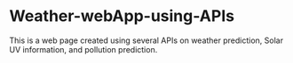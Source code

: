 # Weather-webApp-using-APIs
This is a web page created using several APIs on weather prediction, Solar UV information, and pollution prediction. 
